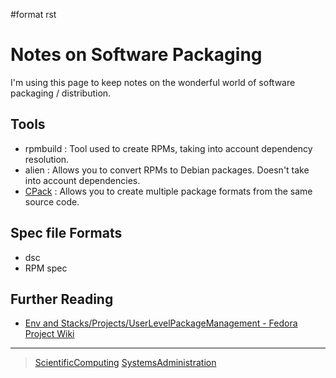 \#format rst

Notes on Software Packaging
===========================

I'm using this page to keep notes on the wonderful world of software packaging / distribution.

Tools
-----

-   rpmbuild : Tool used to create RPMs, taking into account dependency resolution.
-   alien : Allows you to convert RPMs to Debian packages. Doesn't take into account dependencies.
-   [CPack](https://cmake.org/Wiki/CMake:Packaging_With_CPack) : Allows you to create multiple package formats from the same source code.

Spec file Formats
-----------------

-   dsc
-   RPM spec

Further Reading
---------------

-   [Env and Stacks/Projects/UserLevelPackageManagement - Fedora Project Wiki](https://fedoraproject.org/wiki/Env_and_Stacks/Projects/UserLevelPackageManagement)

* * * * *

> [ScientificComputing](../ScientificComputing) [SystemsAdministration](../SystemsAdministration)
